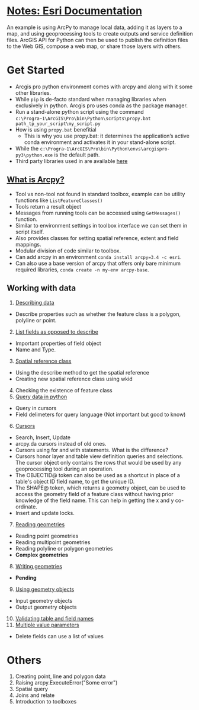 # [Notes: Esri Documentation](https://pro.arcgis.com/en/pro-app/latest/arcpy/main/arcgis-pro-arcpy-reference.htm)
An example is using ArcPy to manage local data, adding it as layers to a map, and using geoprocessing tools to create outputs and service definition files. ArcGIS API for Python can then be used to publish the definition files to the Web GIS, compose a web map, or share those layers with others.

# Get Started
- Arcgis pro python environment comes with arcpy and along with it some other libraries.
- While `pip` is de-facto standard when managing libraries when exclusively in python. Arcgis pro uses conda as the package manager.
- Run a stand-alone python script using the command `c:\Progra~1\ArcGIS\Pro\bin\Python\scripts\propy.bat path_tp_your_script\my_script.py`
- How is using `propy.bat` benefitial
  - This is why you use propy.bat: it determines the application’s active conda environment and activates it in your stand-alone script.
- While the `c:\Progra~1\ArcGIS\Pro\bin\Python\envs\arcgispro-py3\python.exe` is the default path.
- Third party libraries used in are available [here](https://pro.arcgis.com/en/pro-app/latest/arcpy/get-started/available-python-libraries.htm)

## [What is Arcpy?](https://pro.arcgis.com/en/pro-app/latest/arcpy/get-started/what-is-arcpy-.htm)
- Tool vs non-tool not found in standard toolbox, example can be utility functions like `ListFeatureClasses()`
- Tools return a result object
- Messages from running tools can be accessed using `GetMessages()` function.
- Similar to environment settings in toolbox interface we can set them in script itself.
- Also provides classes for setting spatial reference, extent and field mappings.
- Modular division of code similar to toolbox.
- Can add arcpy in an environment `conda install arcpy=3.4 -c esri`.
- Can also use a base version of arcpy that offers only bare minimum required libraries, `conda create -n my-env arcpy-base`.

## Working with data
1. [Describing data](https://pro.arcgis.com/en/pro-app/latest/arcpy/get-started/describing-data.htm)
- Describe properties such as whether the feature class is a polygon, polyline or point.
2. [List fields as opposed to describe](https://pro.arcgis.com/en/pro-app/latest/arcpy/get-started/fields-and-indexes.htm)
- Important properties of field object
- Name and Type.
3. [Spatial reference class](https://pro.arcgis.com/en/pro-app/latest/arcpy/get-started/the-spatial-reference-object.htm)
- Using the describe method to get the spatial reference
- Creating new spatial reference class using wkid
4. Checking the existence of feature class
5. [Query data in python](https://pro.arcgis.com/en/pro-app/latest/arcpy/get-started/specifying-a-query.htm)
- Query in cursors
- Field delimeters for query language (Not important but good to know)
6. [Cursors](https://pro.arcgis.com/en/pro-app/latest/arcpy/get-started/data-access-using-cursors.htm)
- Search, Insert, Update
- arcpy.da cursors instead of old ones.
- Cursors using for and with statements. What is the difference?
- Cursors honor layer and table view definition queries and selections. The cursor object only contains the rows that would be used by any geoprocessing tool during an operation.
- The OBJECTID@ token can also be used as a shortcut in place of a table's object ID field name, to get the unique ID.
- The SHAPE@ token, which returns a geometry object, can be used to access the geometry field of a feature class without having prior knowledge of the field name. This can help in getting the x and y co-ordinate.
- Insert and update locks.
7. [Reading geometries](https://pro.arcgis.com/en/pro-app/latest/arcpy/get-started/reading-geometries.htm)
- Reading point geometries
- Reading multipoint geometries
- Reading polyline or polygon geometries
- **Complex geometries**
8. [Writing geometries](https://pro.arcgis.com/en/pro-app/latest/arcpy/get-started/working-with-numpy-in-arcgis.htm)
- **Pending**
9. [Using geometry objects](https://pro.arcgis.com/en/pro-app/latest/arcpy/get-started/using-geometry-objects-with-geoprocessing-tools.htm)
- Input geometry objects
- Output geometry objects
10. [Validating table and field names](https://pro.arcgis.com/en/pro-app/latest/arcpy/get-started/working-with-geodatabases.htm)
11. [Multiple value parameters](https://pro.arcgis.com/en/pro-app/latest/arcpy/get-started/working-with-multivalue-inputs.htm)
- Delete fields can use a list of values

# Others
1. Creating point, line and polygon data
2. Raising arcpy.ExecuteError("Some error")
3. Spatial query
4. Joins and relate
5. Introduction to toolboxes
